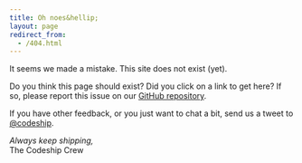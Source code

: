 ```yaml
---
title: Oh noes&hellip;
layout: page
redirect_from:
  - /404.html
---
```

It seems we made a mistake. This site does not exist (yet).

Do you think this page should exist? Did you click on a link to get here? If so,
please report this issue on our [GitHub repository](https://github.com/codeship/documentation/issues/new).

If you have other feedback, or you just want to chat a bit, send us a tweet to
[@codeship](https://twitter.com/codeship).


*Always keep shipping,*<br />
The Codeship Crew
